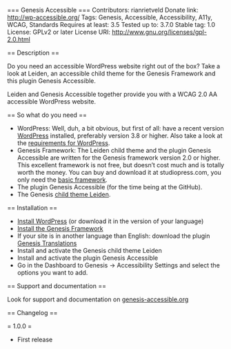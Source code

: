 === Genesis Accessible ===
Contributors: rianrietveld
Donate link: http://wp-accessible.org/
Tags: Genesis, Accessible, Accessibility, A11y, WCAG, Standards
Requires at least: 3.5
Tested up to: 3.7.0
Stable tag: 1.0
License: GPLv2 or later
License URI: http://www.gnu.org/licenses/gpl-2.0.html


== Description ==

Do you need an accessible WordPress website right out of the box?
Take a look at Leiden, an accessible child theme for the Genesis Framework and this plugin Genesis Accessible.

Leiden and Genesis Accessible together provide you with a WCAG 2.0 AA accessible WordPress website.

== So what do you need ==

- WordPress: Well, duh, a bit obvious, but first of all: have a recent version <a href="http://www.wordpress.org/">WordPress</a> installed, preferably version 3.8 or higher. Also take a look at the <a href="http://wordpress.org/about/requirements/">requirements for WordPress</a>.
- Genesis Framework: The Leiden child theme and the plugin Genesis Accessible are written for the Genesis framework version 2.0 or higher. This excellent framework is not free, but doesn’t cost much and is totally worth the money. You can buy and download it at studiopress.com, you only need the <a href="http://my.studiopress.com/themes/genesis/">basic framework</a>.
- The plugin Genesis Accessible (for the time being at the GitHub).
- The Genesis <a href="https://github.com/RRWD/leiden.git">child theme Leiden</a>.

== Installation ==

- <a href="http://codex.wordpress.org/Installing_WordPress">Install WordPress</a> (or download it in the version of your language)
- <a href="http://my.studiopress.com/themes/genesis/">Install the Genesis Framework</a>
- If your site is in another language than English: download the plugin <a href="http://wordpress.org/plugins/genesis-translations/">Genesis Translations</a>
- Install and activate the Genesis child theme Leiden
- Install and activate the plugin Genesis Accessible
- Go in the Dashboard to Genesis → Accessibility Settings and select the options you want to add.

== Support and documentation ==

Look for support and documentation on <a href="http://genesis-accessible.org">genesis-accessible.org</a>

== Changelog ==

= 1.0.0 =
* First release
